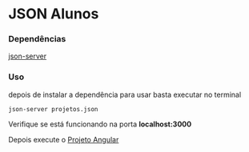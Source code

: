 # JSON Alunos

### Dependências

[json-server](https://github.com/typicode/json-server)

### Uso

depois de instalar a dependência para usar basta executar no terminal

```
json-server projetos.json
```

Verifique se está funcionando na porta **localhost:3000**

Depois execute o [Projeto Angular](https://github.com/abraaobb/consumindo_api_angular)
